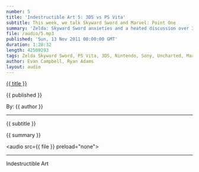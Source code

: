 ```yaml
---
number: 5
title: 'Indestructible Art 5: 3DS vs PS Vita'
subtitle: This week, we talk Skyward Sword and Marvel: Point One
summary: 'Zelda: Skyward Sword anxieties and a heated discussion over 3DS vs PS Vita tear through the show. Ryan spotlights comic book writer Jason Aaron, expresses concerns over Marvel: Point One, and rallies behind his early 3DS purchase. Meanwhile, Evan reviews LotR: War in the North, re-visits Uncharted 3, and makes a bold prediction about PS Vita.'
file: /audio/5.mp3
published: 'Sun, 13 Nov 2011 00:00:00 GMT'
duration: 1:28:32
length: 42509293
tags: Zelda Skyward Sword, PS Vita, 3DS, Nintendo, Sony, Uncharted, Marvel, Jason Aaron, PlayStation, Mario, Batgirl, Games
author: Evan Campbell, Ryan Adams
layout: audio
---
```


<a href="../episodes/{{ number }}.html" class='postTitleLink'><p class='postTitle'>{{ title }}</p></a>
<p class='postPublished'>{{ published }}</p>
<p class='postAuthor'>By: {{ author }}</p>
<hr>
{{ subtitle }}  
  
{{ summary }}  

<audio src={{ file }} preload="none"></audio>

- - -
Indestructible Art